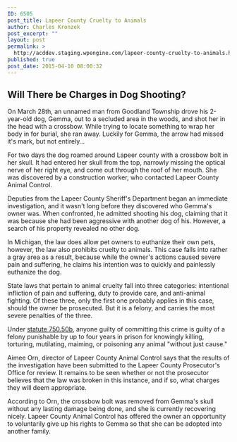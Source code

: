 ```yaml
---
ID: 6505
post_title: Lapeer County Cruelty to Animals
author: Charles Kronzek
post_excerpt: ""
layout: post
permalink: >
  http://acddev.staging.wpengine.com/lapeer-county-cruelty-to-animals.html
published: true
post_date: 2015-04-10 08:00:32
---
```

<h2><b>Will There be Charges in Dog Shooting?</b></h2>
On March 28th, an unnamed man from Goodland Township drove his 2-year-old dog, Gemma, out to a secluded area in the woods, and shot her in the head with a crossbow. While trying to locate something to wrap her body in for burial, she ran away. Luckily for Gemma, the arrow had missed it's mark, but not entirely…<!--more-->

For two days the dog roamed around Lapeer county with a crossbow bolt in her skull. It had entered her skull from the top, narrowly missing the optical nerve of her right eye, and come out through the roof of her mouth. She was discovered by a construction worker, who contacted Lapeer County Animal Control.

Deputies from the Lapeer County Sheriff's Department began an immediate investigation, and it wasn't long before they discovered who Gemma's owner was. When confronted, he admitted shooting his dog, claiming that it was because she had been aggressive with another dog of his. However, a search of his property revealed no other dog.

In Michigan, the law does allow pet owners to euthanize their own pets, however, the law also prohibits cruelty to animals. This case falls into rather a gray area as a result, because while the owner's actions caused severe pain and suffering, he claims his intention was to quickly and painlessly euthanize the dog.

State laws that pertain to animal cruelty fall into three categories: intentional infliction of pain and suffering, duty to provide care, and anti-animal fighting. Of these three, only the first one probably applies in this case, should the owner be prosecuted. But it is a felony, and carries the most severe penalties of the three.

Under <a href="http://www.legislature.mi.gov/(S(meuywsjhncdxtc4zxbsh31kd))/mileg.aspx?page=GetObject&amp;objectname=mcl-750-50b">statute 750.50b</a>, anyone guilty of committing this crime is guilty of a felony punishable by up to four years in prison for knowingly killing, torturing, mutilating, maiming, or poisoning any animal "without just cause."

Aimee Orn, director of Lapeer County Animal Control says that the results of the investigation have been submitted to the Lapeer County Prosecutor's Office for review. It remains to be seen whether or not the prosecutor believes that the law was broken in this instance, and if so, what charges they will deem appropriate.

According to Orn, the crossbow bolt was removed from Gemma's skull without any lasting damage being done, and she is currently recovering nicely. Lapeer County Animal Control has offered the owner an opportunity to voluntarily give up his rights to Gemma so that she can be adopted into another family.